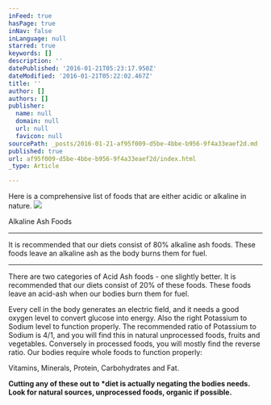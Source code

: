 ```yaml
---
inFeed: true
hasPage: true
inNav: false
inLanguage: null
starred: true
keywords: []
description: ''
datePublished: '2016-01-21T05:23:17.950Z'
dateModified: '2016-01-21T05:22:02.467Z'
title: ''
author: []
authors: []
publisher:
  name: null
  domain: null
  url: null
  favicon: null
sourcePath: _posts/2016-01-21-af95f009-d5be-4bbe-b956-9f4a33eaef2d.md
published: true
url: af95f009-d5be-4bbe-b956-9f4a33eaef2d/index.html
_type: Article

---
```

Here is a comprehensive list of foods that are either acidic or alkaline in nature.
![](https://the-grid-user-content.s3-us-west-2.amazonaws.com/e0252756-45a1-4b7b-a685-f5b706ae1e6f.png)

Alkaline Ash Foods

****

It is recommended that our diets consist of 80% alkaline ash foods.  These foods leave an alkaline ash as the body burns them for fuel.

****

There are two categories of Acid Ash foods - one slightly better.  It is recommended that our diets consist of 20% of these foods.  These foods leave an acid-ash when our bodies burn them for fuel.

Every cell in the body generates an electric field, and it needs a good oxygen level to convert glucose into energy.  Also the right Potassium to Sodium level to function properly.  The recommended ratio of Potassium to Sodium is 4/1, and you will find this in natural unprocessed foods, fruits and vegetables.  Conversely in processed foods, you will mostly find the reverse ratio.  Our bodies require whole foods to function properly:

Vitamins, Minerals, Protein, Carbohydrates and Fat.

**Cutting any of these out to \*diet is actually negating the bodies needs.  Look for natural sources, unprocessed foods, organic if possible.**